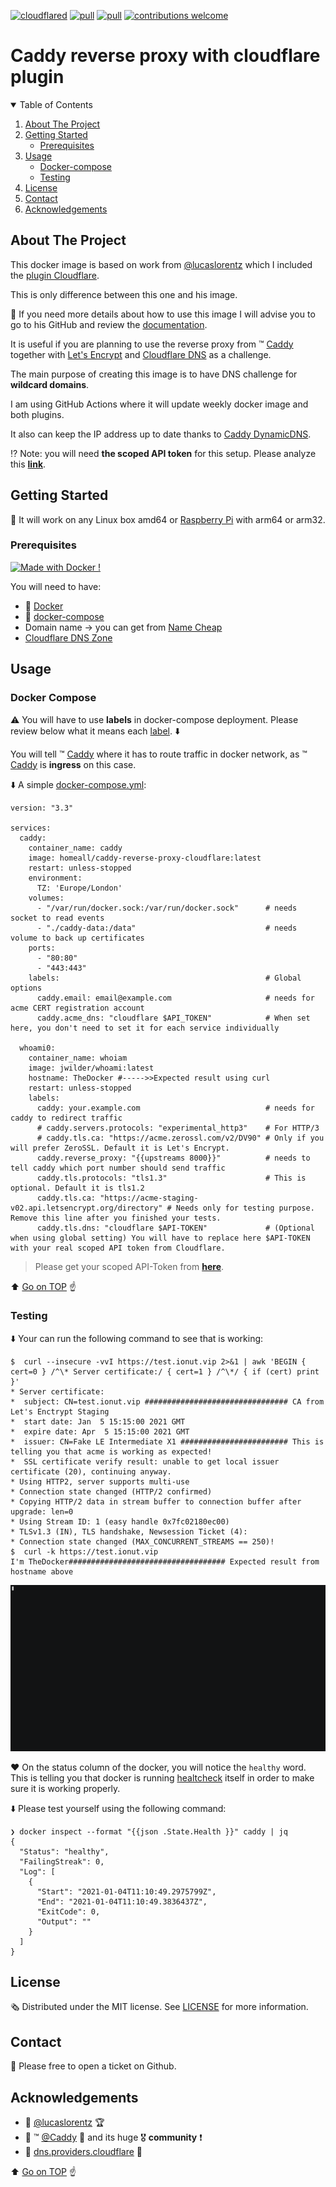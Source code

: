 [![cloudflared](https://github.com/homeall/caddy-reverse-proxy-cloudflare/workflows/CI/badge.svg)](https://github.com/homeall/caddy-reverse-proxy-cloudflare/actions) [![pull](https://img.shields.io/docker/pulls/homeall/caddy-reverse-proxy-cloudflare)](https://img.shields.io/docker/pulls/homeall/caddy-reverse-proxy-cloudflare) [![pull](https://img.shields.io/docker/image-size/homeall/caddy-reverse-proxy-cloudflare)](https://img.shields.io/docker/image-size/homeall/caddy-reverse-proxy-cloudflare)
[![contributions welcome](https://img.shields.io/badge/contributions-welcome-brightgreen.svg?style=flat)](https://ionut.vip)


# Caddy reverse proxy with cloudflare plugin

<!-- TABLE OF CONTENTS -->
<details open="open">
  <summary>Table of Contents</summary>
  <ol>
    <li>
      <a href="#about-the-project">About The Project</a>
    </li>
    <li>
      <a href="#getting-started">Getting Started</a>
      <ul>
        <li><a href="#prerequisites">Prerequisites</a></li>
      </ul>
    </li>
    <li>
      <a href="#usage">Usage</a>
      <ul>
        <li><a href="#docker-compose">Docker-compose</a></li>
      </ul>
        <ul>
        <li><a href="#testing">Testing</a></li>
      </ul>
    </li>
    <li><a href="#license">License</a></li>
    <li><a href="#contact">Contact</a></li>
    <li><a href="#acknowledgements">Acknowledgements</a></li>
  </ol>
</details>

<!-- ABOUT THE PROJECT -->
## About The Project

This docker image is based on work from [@lucaslorentz](https://github.com/lucaslorentz/caddy-docker-proxy) which I included the [plugin Cloudflare](https://github.com/caddy-dns/cloudflare). 

This is only difference between this one and his image. 

:notebook_with_decorative_cover: If you need more details about how to use this image I will advise you to go to his GitHub and review the [documentation](https://github.com/lucaslorentz/caddy-docker-proxy).

It is useful if you are planning to use the reverse proxy from :tm: [Caddy](https://caddyserver.com/) together with [Let's Encrypt](https://letsencrypt.org/) and [Cloudflare DNS](https://www.cloudflare.com/dns/) as a challenge. 

The main purpose of creating this image is to have DNS challenge for **wildcard domains**. 

I am using GitHub Actions where it will update weekly docker image and both plugins.

It also can keep the IP address up to date thanks to [Caddy DynamicDNS](https://github.com/mholt/caddy-dynamicdns).

:interrobang: Note: you will need **the scoped API token** for this setup. Please analyze this **[link](https://github.com/libdns/cloudflare#authenticating)**.


<!-- GETTING STARTED -->
## Getting Started

:beginner: It will work on any Linux box amd64 or [Raspberry Pi](https://www.raspberrypi.org) with arm64 or arm32. 

### Prerequisites

[![Made with Docker !](https://img.shields.io/badge/Made%20with-Docker-blue)](https://github.com/homeall/caddy-reverse-proxy-cloudflare/blob/main/Dockerfile)

You will need to have:

* :whale: [Docker](https://docs.docker.com/engine/install/)
* :whale2: [docker-compose](https://docs.docker.com/compose/) 
* Domain name -> you can get from [Name Cheap](https://www.namecheap.com)
* [Cloudflare DNS Zone](https://www.cloudflare.com/en-gb/learning/dns/glossary/dns-zone/)

<!-- USAGE -->
## Usage

### Docker Compose

:warning: You will have to use **labels** in docker-compose deployment. Please review below what it means each [label](https://caddyserver.com/docs/caddyfile/directives/tls). :arrow_down:

You will tell :tm: [Caddy](https://caddyserver.com/) where it has to route traffic in docker network, as :tm: [Caddy](https://caddyserver.com/) is **ingress** on this case. 

:arrow_down: A simple [docker-compose.yml](https://docs.docker.com/compose/):

```
version: "3.3"

services:
  caddy:
    container_name: caddy
    image: homeall/caddy-reverse-proxy-cloudflare:latest
    restart: unless-stopped
    environment:
      TZ: 'Europe/London'
    volumes:
      - "/var/run/docker.sock:/var/run/docker.sock"      # needs socket to read events
      - "./caddy-data:/data"                             # needs volume to back up certificates
    ports:
      - "80:80"
      - "443:443"
    labels:                                              # Global options
      caddy.email: email@example.com                     # needs for acme CERT registration account
      caddy.acme_dns: "cloudflare $API_TOKEN"            # When set here, you don't need to set it for each service individually

  whoami0:
    container_name: whoiam
    image: jwilder/whoami:latest
    hostname: TheDocker #----->>Expected result using curl
    restart: unless-stopped
    labels:
      caddy: your.example.com                            # needs for caddy to redirect traffic
      # caddy.servers.protocols: "experimental_http3"    # For HTTP/3
      # caddy.tls.ca: "https://acme.zerossl.com/v2/DV90" # Only if you will prefer ZeroSSL. Default it is Let's Encrypt.
      caddy.reverse_proxy: "{{upstreams 8000}}"          # needs to tell caddy which port number should send traffic
      caddy.tls.protocols: "tls1.3"                      # This is optional. Default it is tls1.2
      caddy.tls.ca: "https://acme-staging-v02.api.letsencrypt.org/directory" # Needs only for testing purpose. Remove this line after you finished your tests.
      caddy.tls.dns: "cloudflare $API-TOKEN"             # (Optional when using global setting) You will have to replace here $API-TOKEN with your real scoped API token from Cloudflare.
```
> Please get your scoped API-Token from  **[here](https://github.com/libdns/cloudflare#authenticating)**.

:arrow_up: [Go on TOP](#about-the-project) :point_up:

### Testing

:arrow_down: Your can run the following command to see that is working:
 
```
$  curl --insecure -vvI https://test.ionut.vip 2>&1 | awk 'BEGIN { cert=0 } /^\* Server certificate:/ { cert=1 } /^\*/ { if (cert) print }'
* Server certificate:
*  subject: CN=test.ionut.vip ################################ CA from Let's Enctrypt Staging 
*  start date: Jan  5 15:15:00 2021 GMT
*  expire date: Apr  5 15:15:00 2021 GMT
*  issuer: CN=Fake LE Intermediate X1 ######################## This is telling you that acme is working as expected!
*  SSL certificate verify result: unable to get local issuer certificate (20), continuing anyway.
* Using HTTP2, server supports multi-use
* Connection state changed (HTTP/2 confirmed)
* Copying HTTP/2 data in stream buffer to connection buffer after upgrade: len=0
* Using Stream ID: 1 (easy handle 0x7fc02180ec00)
* TLSv1.3 (IN), TLS handshake, Newsession Ticket (4):
* Connection state changed (MAX_CONCURRENT_STREAMS == 250)!
$  curl -k https://test.ionut.vip
I'm TheDocker################################### Expected result from hostname above
```
![](./assets/caddy-reverse-proxy.gif)

:hearts: On the status column of the docker, you will notice the `healthy` word. This is telling you that docker is running [healtcheck](https://scoutapm.com/blog/how-to-use-docker-healthcheck) itself in order to make sure it is working properly. 

:arrow_down: Please test yourself using the following command:

```
❯ docker inspect --format "{{json .State.Health }}" caddy | jq
{
  "Status": "healthy",
  "FailingStreak": 0,
  "Log": [
    {
      "Start": "2021-01-04T11:10:49.2975799Z",
      "End": "2021-01-04T11:10:49.3836437Z",
      "ExitCode": 0,
      "Output": ""
    }
  ]
}
```

<!-- LICENSE -->
## License

:newspaper_roll: Distributed under the MIT license. See [LICENSE](https://raw.githubusercontent.com/homeall/caddy-reverse-proxy-cloudflare/main/LICENSE) for more information.

<!-- CONTACT -->
## Contact

:red_circle: Please free to open a ticket on Github.

<!-- ACKNOWLEDGEMENTS -->
## Acknowledgements

 * :tada: [@lucaslorentz](https://github.com/lucaslorentz/caddy-docker-proxy) :trophy:
 * :tada: :tm: [@Caddy](https://github.com/caddyserver/caddy) :1st_place_medal: and its huge :medal_military: **community** :heavy_exclamation_mark:
 * :tada: [dns.providers.cloudflare](https://github.com/caddy-dns/cloudflare) :medal_sports:

:arrow_up: [Go on TOP](#about-the-project) :point_up:
